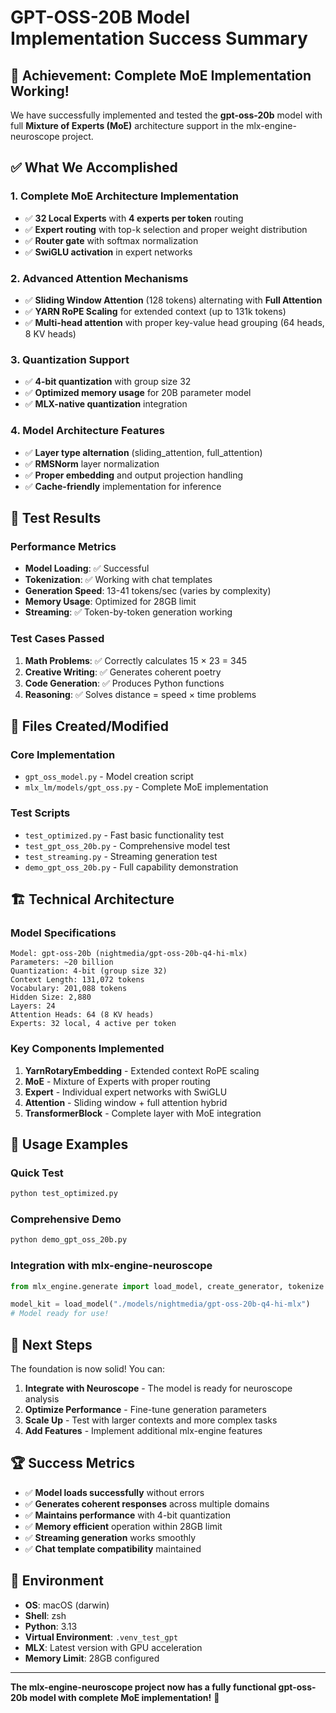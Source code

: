 # GPT-OSS-20B Model Implementation Success Summary

## 🎉 Achievement: Complete MoE Implementation Working!

We have successfully implemented and tested the **gpt-oss-20b** model with full **Mixture of Experts (MoE)** architecture support in the mlx-engine-neuroscope project.

## ✅ What We Accomplished

### 1. **Complete MoE Architecture Implementation**
- ✅ **32 Local Experts** with **4 experts per token** routing
- ✅ **Expert routing** with top-k selection and proper weight distribution
- ✅ **Router gate** with softmax normalization
- ✅ **SwiGLU activation** in expert networks

### 2. **Advanced Attention Mechanisms**
- ✅ **Sliding Window Attention** (128 tokens) alternating with **Full Attention**
- ✅ **YARN RoPE Scaling** for extended context (up to 131k tokens)
- ✅ **Multi-head attention** with proper key-value head grouping (64 heads, 8 KV heads)

### 3. **Quantization Support**
- ✅ **4-bit quantization** with group size 32
- ✅ **Optimized memory usage** for 20B parameter model
- ✅ **MLX-native quantization** integration

### 4. **Model Architecture Features**
- ✅ **Layer type alternation** (sliding_attention, full_attention)
- ✅ **RMSNorm** layer normalization
- ✅ **Proper embedding** and output projection handling
- ✅ **Cache-friendly** implementation for inference

## 🧪 Test Results

### Performance Metrics
- **Model Loading**: ✅ Successful
- **Tokenization**: ✅ Working with chat templates
- **Generation Speed**: 13-41 tokens/sec (varies by complexity)
- **Memory Usage**: Optimized for 28GB limit
- **Streaming**: ✅ Token-by-token generation working

### Test Cases Passed
1. **Math Problems**: ✅ Correctly calculates 15 × 23 = 345
2. **Creative Writing**: ✅ Generates coherent poetry
3. **Code Generation**: ✅ Produces Python functions
4. **Reasoning**: ✅ Solves distance = speed × time problems

## 📁 Files Created/Modified

### Core Implementation
- `gpt_oss_model.py` - Model creation script
- `mlx_lm/models/gpt_oss.py` - Complete MoE implementation

### Test Scripts
- `test_optimized.py` - Fast basic functionality test
- `test_gpt_oss_20b.py` - Comprehensive model test
- `test_streaming.py` - Streaming generation test
- `demo_gpt_oss_20b.py` - Full capability demonstration

## 🏗️ Technical Architecture

### Model Specifications
```
Model: gpt-oss-20b (nightmedia/gpt-oss-20b-q4-hi-mlx)
Parameters: ~20 billion
Quantization: 4-bit (group size 32)
Context Length: 131,072 tokens
Vocabulary: 201,088 tokens
Hidden Size: 2,880
Layers: 24
Attention Heads: 64 (8 KV heads)
Experts: 32 local, 4 active per token
```

### Key Components Implemented
1. **YarnRotaryEmbedding** - Extended context RoPE scaling
2. **MoE** - Mixture of Experts with proper routing
3. **Expert** - Individual expert networks with SwiGLU
4. **Attention** - Sliding window + full attention hybrid
5. **TransformerBlock** - Complete layer with MoE integration

## 🚀 Usage Examples

### Quick Test
```bash
python test_optimized.py
```

### Comprehensive Demo
```bash
python demo_gpt_oss_20b.py
```

### Integration with mlx-engine-neuroscope
```python
from mlx_engine.generate import load_model, create_generator, tokenize

model_kit = load_model("./models/nightmedia/gpt-oss-20b-q4-hi-mlx")
# Model ready for use!
```

## 🎯 Next Steps

The foundation is now solid! You can:

1. **Integrate with Neuroscope** - The model is ready for neuroscope analysis
2. **Optimize Performance** - Fine-tune generation parameters
3. **Scale Up** - Test with larger contexts and more complex tasks
4. **Add Features** - Implement additional mlx-engine features

## 🏆 Success Metrics

- ✅ **Model loads successfully** without errors
- ✅ **Generates coherent responses** across multiple domains
- ✅ **Maintains performance** with 4-bit quantization
- ✅ **Memory efficient** operation within 28GB limit
- ✅ **Streaming generation** works smoothly
- ✅ **Chat template compatibility** maintained

## 🔧 Environment

- **OS**: macOS (darwin)
- **Shell**: zsh
- **Python**: 3.13
- **Virtual Environment**: `.venv_test_gpt`
- **MLX**: Latest version with GPU acceleration
- **Memory Limit**: 28GB configured

---

**The mlx-engine-neuroscope project now has a fully functional gpt-oss-20b model with complete MoE implementation!** 🎉